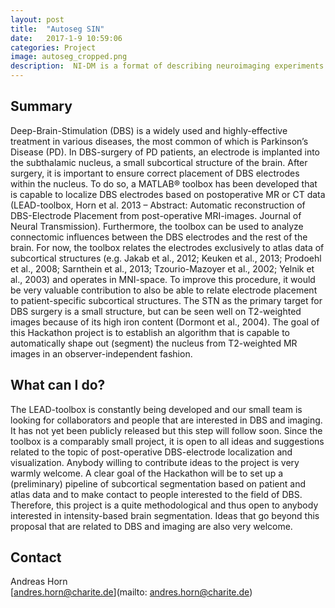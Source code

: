 ```yaml
---
layout: post
title:  "Autoseg SIN"
date:   2017-1-9 10:59:06
categories: Project
image: autoseg_cropped.png
description:  NI-DM is a format of describing neuroimaging experiments results. NeuroVault is a database for storing unthresholded statistical maps.
---
```

## Summary
Deep-Brain-Stimulation (DBS) is a widely used and highly-effective treatment in various diseases, the most common of which is Parkinson’s Disease (PD). In DBS-surgery of PD patients, an electrode is implanted into the subthalamic nucleus, a small subcortical structure of the brain. After surgery, it is important to ensure correct placement of DBS electrodes within the nucleus. To do so, a MATLAB® toolbox has been developed that is capable to localize DBS electrodes based on postoperative MR or CT data (LEAD-toolbox, Horn et al. 2013 – Abstract: Automatic reconstruction of DBS-Electrode Placement from post-operative MRI-images. Journal of Neural Transmission). Furthermore, the toolbox can be used to analyze connectomic influences between the DBS electrodes and the rest of the brain.
For now, the toolbox relates the electrodes exclusively to atlas data of subcortical structures (e.g. Jakab et al., 2012; Keuken et al., 2013; Prodoehl et al., 2008; Sarnthein et al., 2013; Tzourio-Mazoyer et al., 2002; Yelnik et al., 2003) and operates in MNI-space. To improve this procedure, it would be very valuable contribution to also be able to relate electrode placement to patient-specific subcortical structures. The STN as the primary target for DBS surgery is a small structure, but can be seen well on T2-weighted images because of its high iron content (Dormont et al., 2004).
The goal of this Hackathon project is to establish an algorithm that is capable to automatically shape out (segment) the nucleus from T2-weighted MR images in an observer-independent fashion.
## What can I do?
The LEAD-toolbox is constantly being developed and our small team is looking for collaborators and people that are interested in DBS and imaging. It has not yet been publicly released but this step will follow soon. Since the toolbox is a comparably small project, it is open to all ideas and suggestions related to the topic of post-operative DBS-electrode localization and visualization. Anybody willing to contribute ideas to the project is very warmly welcome. A clear goal of the Hackathon will be to set up a (preliminary) pipeline of subcortical segmentation based on patient and atlas data and to make contact to people interested to the field of DBS. Therefore, this project is a quite methodological and thus open to anybody interested in intensity-based brain segmentation. Ideas that go beyond this proposal that are related to DBS and imaging are also very welcome.


## Contact  
Andreas Horn  
[andres.horn@charite.de](mailto: andres.horn@charite.de)  
